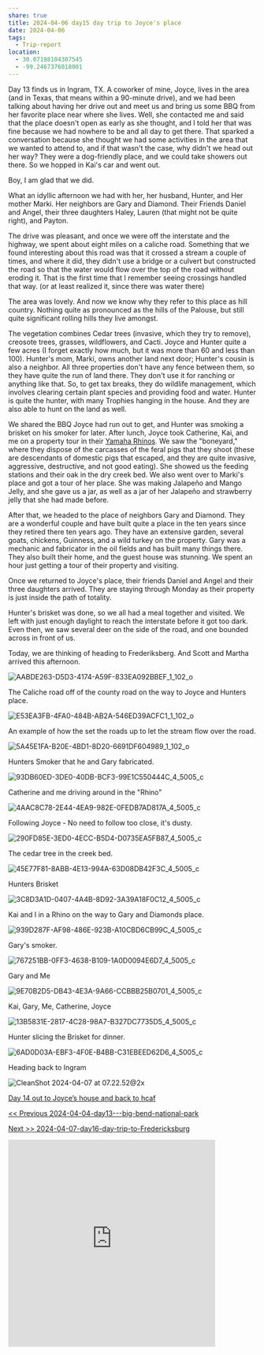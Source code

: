 ```yaml
---
share: true
title: 2024-04-06 day15 day trip to Joyce's place
date: 2024-04-06
tags:
  - Trip-report
location:
  - 30.07198104307545
  - -99.2467376018001
---
```

Day 13 finds us in Ingram, TX.   A coworker of mine, Joyce,  lives in the area (and in Texas, that means within a 90-minute drive), and we had been talking about having her drive out and meet us and bring us some BBQ from her favorite place near where she lives.   Well, she contacted me and said that the place doesn't open as early as she thought, and I told her that was fine because we had nowhere to be and all day to get there.   That sparked a conversation because she thought we had some activities in the area that we wanted to attend to, and if that wasn't the case, why didn't we head out her way? They were a dog-friendly place, and we could take showers out there.  So we hopped in Kai's car and went out.

Boy, I am glad that we did.

What an idyllic afternoon we had with her, her husband, Hunter, and Her mother Marki.  Her neighbors are Gary and Diamond.  Their Friends Daniel and Angel, their three daughters Haley, Lauren (that might not be quite right), and Payton.

The drive was pleasant, and once we were off the interstate and the highway, we spent about eight miles on a caliche road.  Something that we found interesting about this road was that it crossed a stream a couple of times, and where it did, they didn't use a bridge or a culvert but constructed the road so that the water would flow over the top of the road without eroding it.   That is the first time that I remember seeing crossings handled that way.  (or at least realized it, since there was water there)

The area was lovely.   And now we know why they refer to this place as hill country.  Nothing quite as pronounced as the hills of the Palouse, but still quite significant rolling hills they live amongst. 

The vegetation combines Cedar trees (invasive, which they try to remove), creosote trees, grasses, wildflowers, and Cacti.   Joyce and Hunter quite a few acres (I forget exactly how much, but it was more than 60 and less than 100). Hunter's mom, Marki, owns another land next door; Hunter's cousin is also a neighbor.  All three properties don't have any fence between them, so they have quite the run of land there.   They don't use it for ranching or anything like that.  So, to get tax breaks, they do wildlife management, which involves clearing certain plant species and providing food and water.  Hunter is quite the hunter, with many Trophies hanging in the house.   And they are also able to hunt on the land as well.

We shared the BBQ Joyce had run out to get, and Hunter was smoking a brisket on his smoker for later.  After lunch, Joyce took Catherine, Kai, and me on a property tour in their [Yamaha Rhinos](https://www.autoevolution.com/moto/yamaha/rhino/).  We saw the "boneyard," where they dispose of the carcasses of the feral pigs that they shoot (these are descendants of domestic pigs that escaped, and they are quite invasive, aggressive, destructive, and not good eating).  She showed us the feeding stations and their oak in the dry creek bed.   We also went over to Marki's place and got a tour of her place.   She was making Jalapeño and Mango Jelly, and she gave us a jar, as well as a jar of her Jalapeño and strawberry jelly that she had made before.   

After that, we headed to the place of neighbors Gary and Diamond.  They are a wonderful couple and have built quite a place in the ten years since they retired there ten years ago.   They have an extensive garden, several goats, chickens, Guinness, and a wild turkey on the property.  Gary was a mechanic and fabricator in the oil fields and has built many things there.  They also built their home, and the guest house was stunning.  We spent an hour just getting a tour of their property and visiting.

Once we returned to Joyce's place, their friends Daniel and Angel and their three daughters arrived.  They are staying through Monday as their property is just inside the path of totality.

Hunter's brisket was done, so we all had a meal together and visited.   We left with just enough daylight to reach the interstate before it got too dark.  Even then, we saw several deer on the side of the road, and one bounded across in front of us.

Today, we are thinking of heading to Frederiksberg.  And Scott and Martha arrived this afternoon.


![AABDE263-D5D3-4174-A59F-833EA092BBEF_1_102_o](../../attachments/AABDE263-D5D3-4174-A59F-833EA092BBEF_1_102_o.jpeg)

The Caliche road off of the county road on the way to Joyce and Hunters place.

![E53EA3FB-4FA0-484B-AB2A-546ED39ACFC1_1_102_o](../../attachments/E53EA3FB-4FA0-484B-AB2A-546ED39ACFC1_1_102_o.jpeg)

An example of how the set the roads up to let the stream flow over the road.

![5A45E1FA-B20E-4BD1-8D20-6691DF604989_1_102_o](../../attachments/5A45E1FA-B20E-4BD1-8D20-6691DF604989_1_102_o.jpeg)

Hunters Smoker that he and Gary fabricated.

![93DB60ED-3DE0-40DB-BCF3-99E1C550444C_4_5005_c](../../attachments/93DB60ED-3DE0-40DB-BCF3-99E1C550444C_4_5005_c.jpeg)

Catherine and me driving around in the "Rhino"

![4AAC8C78-2E44-4EA9-982E-0FEDB7AD817A_4_5005_c](../../attachments/4AAC8C78-2E44-4EA9-982E-0FEDB7AD817A_4_5005_c.jpeg)

Following Joyce - No need to follow too close, it's dusty.

![290FD85E-3ED0-4ECC-B5D4-D0735EA5FB87_4_5005_c](../../attachments/290FD85E-3ED0-4ECC-B5D4-D0735EA5FB87_4_5005_c.jpeg)

The cedar tree in the creek bed.

![45E77F81-8ABB-4E13-994A-63D08DB42F3C_4_5005_c](../../attachments/45E77F81-8ABB-4E13-994A-63D08DB42F3C_4_5005_c.jpeg)

Hunters Brisket

![3C8D3A1D-0407-4A4B-8D92-3A39A18F0C12_4_5005_c](../../attachments/3C8D3A1D-0407-4A4B-8D92-3A39A18F0C12_4_5005_c.jpeg)

Kai and I in a Rhino on the way to Gary and Diamonds place.

![939D287F-AF98-486E-923B-A10CBD6CB99C_4_5005_c](../../attachments/939D287F-AF98-486E-923B-A10CBD6CB99C_4_5005_c.jpeg)

Gary's smoker.

![767251BB-0FF3-4638-B109-1A0D0094E6D7_4_5005_c](../../attachments/767251BB-0FF3-4638-B109-1A0D0094E6D7_4_5005_c.jpeg)

Gary and Me

![9E70B2D5-DB43-4E3A-9A66-CCBBB25B0701_4_5005_c](../../attachments/9E70B2D5-DB43-4E3A-9A66-CCBBB25B0701_4_5005_c.jpeg)

Kai, Gary, Me, Catherine, Joyce 

![13B5831E-2817-4C28-98A7-B327DC7735D5_4_5005_c](../../attachments/13B5831E-2817-4C28-98A7-B327DC7735D5_4_5005_c.jpeg)

Hunter slicing the Brisket for dinner.

![6AD0D03A-EBF3-4F0E-B4BB-C31EBEED62D6_4_5005_c](../../attachments/6AD0D03A-EBF3-4F0E-B4BB-C31EBEED62D6_4_5005_c.jpeg)

Heading back to Ingram

![CleanShot 2024-04-07 at 07.22.52@2x](../../attachments/CleanShot%202024-04-07%20at%2007.22.52@2x.png)

[Day 14 out to Joyce’s house and back to hcaf](https://www.gaiagps.com/public/42pdidY91UpX8NhqBQojhiXT/)

[<< Previous 2024-04-04-day13---big-bend-national-park](./2024-04-04-day13---big-bend-national-park.md)

[Next >> 2024-04-07-day16-day-trip-to-Fredericksburg](./2024-04-07-day16-day-trip-to-Fredericksburg.md)



<iframe src="https://www.gaiagps.com/public/42pdidY91UpX8NhqBQojhiXT/?embed=True" style="border:none; overflow-y: hidden; background-color:white; min-width: 320px; max-width:420px; width:100%; height: 420px;" seamless />

